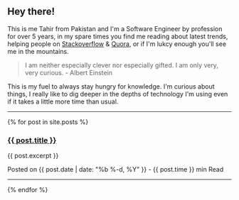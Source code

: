 ## Hey there!

This is me Tahir from Pakistan and I'm a Software Engineer by profession for over 5 years, in my spare times you find me reading about latest trends, helping people on [Stackoverflow](https://stackoverflow.com/users/5436736/tahir-raza) & [Quora](https://www.quora.com/profile/Tahir-Raza-51), or if I'm lukcy enough you'll see me in the mountains.

> I am neither especially clever nor especially gifted. I am only very, very curious. - Albert Einstein

This is my fuel to always stay hungry for knowledge. I'm curious about things, I really like to dig deeper in the depths of technology I'm using even if it takes a little more time than usual.

* * *

{% for post in site.posts %}
<div class="post-holder flex mb-10">
	<div class="post-left w-3/4 pr-5">
		<h3><a href="{{ post.url }}">{{ post.title }}</a></h3>
		<p>{{ post.excerpt }}</p>
		<p> Posted on {{ post.date | date: "%b %-d, %Y" }} - {{ post.time }} min Read </p>
	</div>
	<a href="{{ post.url }}" class="block w-1/4 bg-contain bg-center bg-no-repeat" style="background-image: url('{{ post.image }}')">
	</a>
</div>

*** 

{% endfor %}